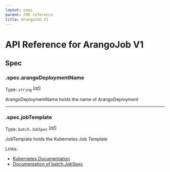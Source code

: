 ```yaml
---
layout: page
parent: CRD reference
title: ArangoJob V1
---
```


# API Reference for ArangoJob V1

## Spec

### .spec.arangoDeploymentName

Type: `string` <sup>[\[ref\]](https://github.com/arangodb/kube-arangodb/blob/1.2.44/pkg/apis/apps/v1/job_spec.go#L27)</sup>

ArangoDeploymentName holds the name of ArangoDeployment

***

### .spec.jobTemplate

Type: `batch.JobSpec` <sup>[\[ref\]](https://github.com/arangodb/kube-arangodb/blob/1.2.44/pkg/apis/apps/v1/job_spec.go#L33)</sup>

JobTemplate holds the Kubernetes Job Template

Links:
* [Kubernetes Documentation](https://kubernetes.io/docs/concepts/workloads/controllers/job/)
* [Documentation of batch.JobSpec](https://kubernetes.io/docs/reference/generated/kubernetes-api/v1.29/#jobspec-v1-batch)

